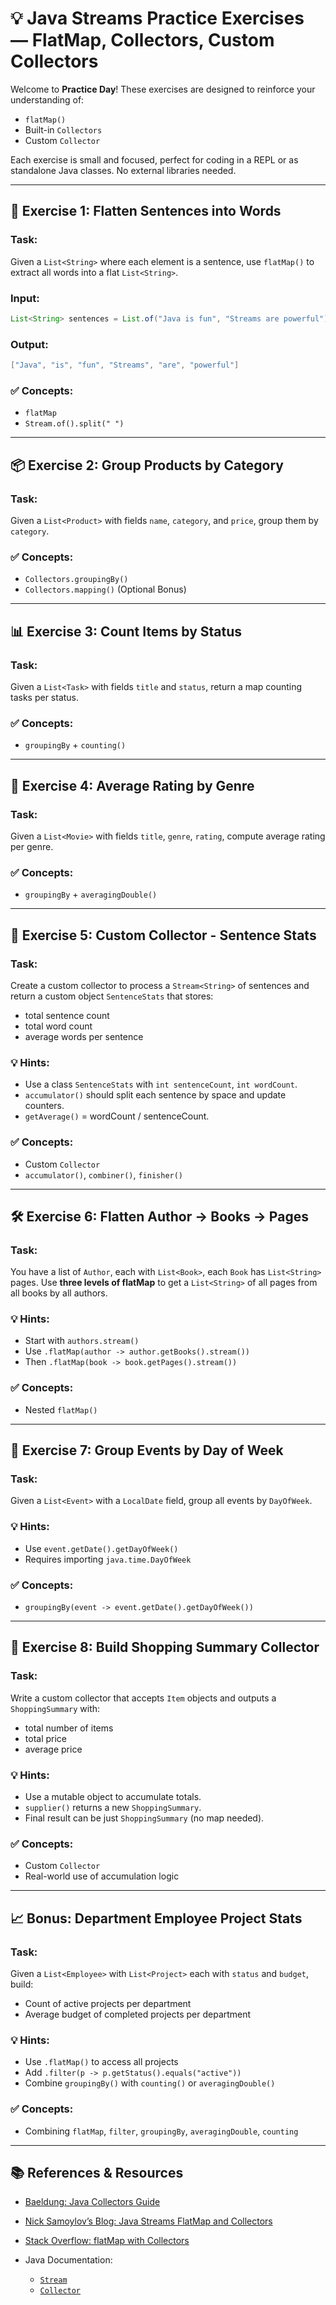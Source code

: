 # 💡 Java Streams Practice Exercises — FlatMap, Collectors, Custom Collectors

Welcome to **Practice Day**! These exercises are designed to reinforce your understanding of:

* `flatMap()`
* Built-in `Collectors`
* Custom `Collector`

Each exercise is small and focused, perfect for coding in a REPL or as standalone Java classes. No external libraries needed.

---

## 🔄 Exercise 1: Flatten Sentences into Words

### **Task:**

Given a `List<String>` where each element is a sentence, use `flatMap()` to extract all words into a flat `List<String>`.

### **Input:**

```java
List<String> sentences = List.of("Java is fun", "Streams are powerful");
```

### **Output:**

```java
["Java", "is", "fun", "Streams", "are", "powerful"]
```

### ✅ Concepts:

* `flatMap`
* `Stream.of().split(" ")`

---

## 📦 Exercise 2: Group Products by Category

### **Task:**

Given a `List<Product>` with fields `name`, `category`, and `price`, group them by `category`.

### ✅ Concepts:

* `Collectors.groupingBy()`
* `Collectors.mapping()` (Optional Bonus)

---

## 📊 Exercise 3: Count Items by Status

### **Task:**

Given a `List<Task>` with fields `title` and `status`, return a map counting tasks per status.

### ✅ Concepts:

* `groupingBy` + `counting()`

---

## 🧮 Exercise 4: Average Rating by Genre

### **Task:**

Given a `List<Movie>` with fields `title`, `genre`, `rating`, compute average rating per genre.

### ✅ Concepts:

* `groupingBy` + `averagingDouble()`

---

## 🔀 Exercise 5: Custom Collector - Sentence Stats

### **Task:**

Create a custom collector to process a `Stream<String>` of sentences and return a custom object `SentenceStats` that stores:

* total sentence count
* total word count
* average words per sentence

### 💡 Hints:

* Use a class `SentenceStats` with `int sentenceCount`, `int wordCount`.
* `accumulator()` should split each sentence by space and update counters.
* `getAverage()` = wordCount / sentenceCount.

### ✅ Concepts:

* Custom `Collector`
* `accumulator()`, `combiner()`, `finisher()`

---

## 🛠️ Exercise 6: Flatten Author → Books → Pages

### **Task:**

You have a list of `Author`, each with `List<Book>`, each `Book` has `List<String>` pages.
Use **three levels of flatMap** to get a `List<String>` of all pages from all books by all authors.

### 💡 Hints:

* Start with `authors.stream()`
* Use `.flatMap(author -> author.getBooks().stream())`
* Then `.flatMap(book -> book.getPages().stream())`

### ✅ Concepts:

* Nested `flatMap()`

---

## 📅 Exercise 7: Group Events by Day of Week

### **Task:**

Given a `List<Event>` with a `LocalDate` field, group all events by `DayOfWeek`.

### 💡 Hints:

* Use `event.getDate().getDayOfWeek()`
* Requires importing `java.time.DayOfWeek`

### ✅ Concepts:

* `groupingBy(event -> event.getDate().getDayOfWeek())`

---

## 🛒 Exercise 8: Build Shopping Summary Collector

### **Task:**

Write a custom collector that accepts `Item` objects and outputs a `ShoppingSummary` with:

* total number of items
* total price
* average price

### 💡 Hints:

* Use a mutable object to accumulate totals.
* `supplier()` returns a new `ShoppingSummary`.
* Final result can be just `ShoppingSummary` (no map needed).

### ✅ Concepts:

* Custom `Collector`
* Real-world use of accumulation logic

---

## 📈 Bonus: Department Employee Project Stats

### **Task:**

Given a `List<Employee>` with `List<Project>` each with `status` and `budget`, build:

* Count of active projects per department
* Average budget of completed projects per department

### 💡 Hints:

* Use `.flatMap()` to access all projects
* Add `.filter(p -> p.getStatus().equals("active"))`
* Combine `groupingBy()` with `counting()` or `averagingDouble()`

### ✅ Concepts:

* Combining `flatMap`, `filter`, `groupingBy`, `averagingDouble`, `counting`

---

## 📚 References & Resources

* [Baeldung: Java Collectors Guide](https://www.baeldung.com/java-collectors)
* [Nick Samoylov’s Blog: Java Streams FlatMap and Collectors](https://nicksamoylov.com/java/java-streams-37-collect-13-collectors-flatmapping-collector/)
* [Stack Overflow: flatMap with Collectors](https://stackoverflow.com/questions/44749463/perform-flatmap-operation-with-collectors)
* Java Documentation:

    * [`Stream`](https://docs.oracle.com/en/java/javase/17/docs/api/java.base/java/util/stream/Stream.html)
    * [`Collector`](https://docs.oracle.com/en/java/javase/17/docs/api/java.base/java/util/stream/Collector.html)

